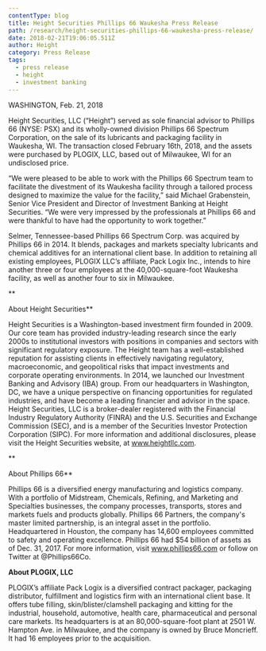 ```yaml
---
contentType: blog
title: Height Securities Phillips 66 Waukesha Press Release
path: /research/height-securities-phillips-66-waukesha-press-release/
date: 2018-02-21T19:06:05.511Z
author: Height
category: Press Release
tags:
  - press release
  - height
  - investment banking
---
```

WASHINGTON, Feb. 21, 2018 

Height Securities, LLC (“Height”) served as sole financial advisor to Phillips 66 (NYSE: PSX) and its wholly-owned division Phillips 66 Spectrum Corporation, on the sale of its lubricants and packaging facility in Waukesha, WI. The transaction closed February 16th, 2018, and the assets were purchased by PLOGIX, LLC, based out of Milwaukee, WI for an undisclosed price.  “We were pleased to be able to work with the Phillips 66 Spectrum team to facilitate the divestment of its Waukesha facility through a tailored process designed to maximize the value for the facility,” said Michael Grabenstein, Senior Vice President and Director of Investment Banking at Height Securities. “We were very impressed by the professionals at Phillips 66 and were thankful to have had the opportunity to work together.”Selmer, Tennessee-based Phillips 66 Spectrum Corp. was acquired by Phillips 66 in 2014. It blends, packages and markets specialty lubricants and chemical additives for an international client base. In addition to retaining all existing employees, PLOGIX LLC’s affiliate, Pack Logix Inc., intends to hire another three or four employees at the 40,000-square-foot Waukesha facility, as well as another four to six in Milwaukee. 

**About Height Securities**

 Height Securities is a Washington-based investment firm founded in 2009. Our core team has provided industry-leading research since the early 2000s to institutional investors with positions in companies and sectors with significant regulatory exposure. The Height team has a well-established reputation for assisting clients in effectively navigating regulatory, macroeconomic, and geopolitical risks that impact investments and corporate operating environments. In 2014, we launched our Investment Banking and Advisory (IBA) group. From our headquarters in Washington, DC, we have a unique perspective on financing opportunities for regulated industries, and have become a leading financier and advisor in the space. Height Securities, LLC is a broker-dealer registered with the Financial Industry Regulatory Authority (FINRA) and the U.S. Securities and Exchange Commission (SEC), and is a member of the Securities Investor Protection Corporation (SIPC). For more information and additional disclosures, please visit the Height Securities website, at www.heightllc.com.

**About Phillips 66**

Phillips 66 is a diversified energy manufacturing and logistics company. With a portfolio of Midstream, Chemicals, Refining, and Marketing and Specialties businesses, the company processes, transports, stores and markets fuels and products globally. Phillips 66 Partners, the company's master limited partnership, is an integral asset in the portfolio. Headquartered in Houston, the company has 14,600 employees committed to safety and operating excellence. Phillips 66 had $54 billion of assets as of Dec. 31, 2017. For more information, visit www.phillips66.com or follow on Twitter at @Phillips66Co.

**About PLOGIX, LLC**

PLOGIX’s affiliate Pack Logix is a diversified contract packager, packaging distributor, fulfillment and logistics firm with an international client base. It offers tube filling, skin/blister/clamshell packaging and kitting for the industrial, household, automotive, health care, pharmaceutical and personal care markets. Its headquarters is at an 80,000-square-foot plant at 2501 W. Hampton Ave. in Milwaukee, and the company is owned by Bruce Moncrieff. It had 16 employees prior to the acquisition.
